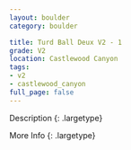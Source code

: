 ```yaml
---
layout: boulder
category: boulder

title: Turd Ball Deux V2 - 1
grade: V2
location: Castlewood Canyon
tags:
- v2
- castlewood_canyon
full_page: false
---
```



Description
{: .largetype}


More Info
{: .largetype}

